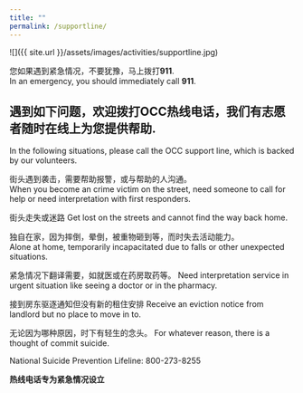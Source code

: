 ```yaml
---
title: ""
permalink: /supportline/
---
```


![]({{ site.url }}/assets/images/activities/supportline.jpg)

您如果遇到紧急情况，不要犹豫，马上拨打**911**.  
In an emergency, you should immediately call **911**.    

## 遇到如下问题，欢迎拨打OCC热线电话，我们有志愿者随时在线上为您提供帮助.

In the following situations, please call the OCC support line, which is backed by our volunteers.

街头遇到袭击，需要帮助报警，或与帮助的人沟通。  
When you become an crime victim on the street, need someone to call for help or need interpretation with first responders.  

街头走失或迷路
Get lost on the streets and cannot find the way back home.  

独自在家，因为摔倒，晕倒，被重物砸到等，而时失去活动能力。  
Alone at home, temporarily incapacitated due to falls or other unexpected situations.  

紧急情况下翻译需要，如就医或在药房取药等。
Need interpretation service in urgent situation like seeing a doctor or in the pharmacy.  

接到房东驱逐通知但没有新的租住安排
Receive an eviction notice from landlord but no place to move in to.  

无论因为哪种原因，时下有轻生的念头。
For whatever reason, there is a thought of commit suicide.  

National Suicide Prevention Lifeline: 800-273-8255

**热线电话专为紧急情况设立**
